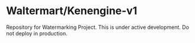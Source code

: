 # Waltermart/Kenengine-v1

Repository for Watermarking Project. This is under active development. Do not deploy in production.